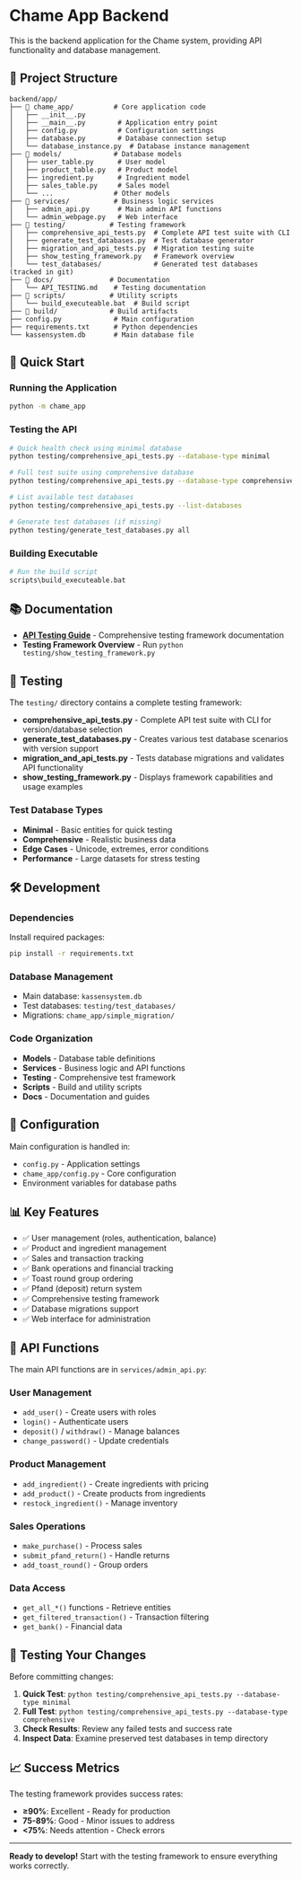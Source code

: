 # Chame App Backend

This is the backend application for the Chame system, providing API functionality and database management.

## 📁 Project Structure

```
backend/app/
├── 📂 chame_app/          # Core application code
│   ├── __init__.py
│   ├── __main__.py        # Application entry point
│   ├── config.py          # Configuration settings
│   ├── database.py        # Database connection setup
│   └── database_instance.py  # Database instance management
├── 📂 models/             # Database models
│   ├── user_table.py      # User model
│   ├── product_table.py   # Product model
│   ├── ingredient.py      # Ingredient model
│   ├── sales_table.py     # Sales model
│   └── ...               # Other models
├── 📂 services/           # Business logic services
│   ├── admin_api.py       # Main admin API functions
│   └── admin_webpage.py   # Web interface
├── 📂 testing/           # Testing framework
│   ├── comprehensive_api_tests.py  # Complete API test suite with CLI
│   ├── generate_test_databases.py  # Test database generator
│   ├── migration_and_api_tests.py  # Migration testing suite
│   ├── show_testing_framework.py   # Framework overview
│   └── test_databases/             # Generated test databases (tracked in git)
├── 📂 docs/              # Documentation
│   └── API_TESTING.md    # Testing documentation
├── 📂 scripts/           # Utility scripts
│   └── build_executeable.bat  # Build script
├── 📂 build/             # Build artifacts
├── config.py             # Main configuration
├── requirements.txt      # Python dependencies
└── kassensystem.db       # Main database file
```

## 🚀 Quick Start

### Running the Application
```bash
python -m chame_app
```

### Testing the API
```bash
# Quick health check using minimal database
python testing/comprehensive_api_tests.py --database-type minimal

# Full test suite using comprehensive database
python testing/comprehensive_api_tests.py --database-type comprehensive

# List available test databases
python testing/comprehensive_api_tests.py --list-databases

# Generate test databases (if missing)
python testing/generate_test_databases.py all
```

### Building Executable
```bash
# Run the build script
scripts\build_executeable.bat
```

## 📚 Documentation

- **[API Testing Guide](docs/API_TESTING.md)** - Comprehensive testing framework documentation
- **Testing Framework Overview** - Run `python testing/show_testing_framework.py`

## 🧪 Testing

The `testing/` directory contains a complete testing framework:

- **comprehensive_api_tests.py** - Complete API test suite with CLI for version/database selection
- **generate_test_databases.py** - Creates various test database scenarios with version support
- **migration_and_api_tests.py** - Tests database migrations and validates API functionality
- **show_testing_framework.py** - Displays framework capabilities and usage examples

### Test Database Types
- **Minimal** - Basic entities for quick testing
- **Comprehensive** - Realistic business data
- **Edge Cases** - Unicode, extremes, error conditions
- **Performance** - Large datasets for stress testing

## 🛠️ Development

### Dependencies
Install required packages:
```bash
pip install -r requirements.txt
```

### Database Management
- Main database: `kassensystem.db`
- Test databases: `testing/test_databases/`
- Migrations: `chame_app/simple_migration/`

### Code Organization
- **Models** - Database table definitions
- **Services** - Business logic and API functions
- **Testing** - Comprehensive test framework
- **Scripts** - Build and utility scripts
- **Docs** - Documentation and guides

## 🔧 Configuration

Main configuration is handled in:
- `config.py` - Application settings
- `chame_app/config.py` - Core configuration
- Environment variables for database paths

## 📊 Key Features

- ✅ User management (roles, authentication, balance)
- ✅ Product and ingredient management
- ✅ Sales and transaction tracking
- ✅ Bank operations and financial tracking
- ✅ Toast round group ordering
- ✅ Pfand (deposit) return system
- ✅ Comprehensive testing framework
- ✅ Database migrations support
- ✅ Web interface for administration

## 🎯 API Functions

The main API functions are in `services/admin_api.py`:

### User Management
- `add_user()` - Create users with roles
- `login()` - Authenticate users
- `deposit()` / `withdraw()` - Manage balances
- `change_password()` - Update credentials

### Product Management  
- `add_ingredient()` - Create ingredients with pricing
- `add_product()` - Create products from ingredients
- `restock_ingredient()` - Manage inventory

### Sales Operations
- `make_purchase()` - Process sales
- `submit_pfand_return()` - Handle returns
- `add_toast_round()` - Group orders

### Data Access
- `get_all_*()` functions - Retrieve entities
- `get_filtered_transaction()` - Transaction filtering
- `get_bank()` - Financial data

## 🚨 Testing Your Changes

Before committing changes:

1. **Quick Test**: `python testing/comprehensive_api_tests.py --database-type minimal`
2. **Full Test**: `python testing/comprehensive_api_tests.py --database-type comprehensive` 
3. **Check Results**: Review any failed tests and success rate
4. **Inspect Data**: Examine preserved test databases in temp directory

## 📈 Success Metrics

The testing framework provides success rates:
- **≥90%**: Excellent - Ready for production
- **75-89%**: Good - Minor issues to address  
- **<75%**: Needs attention - Check errors

---

**Ready to develop!** Start with the testing framework to ensure everything works correctly.
